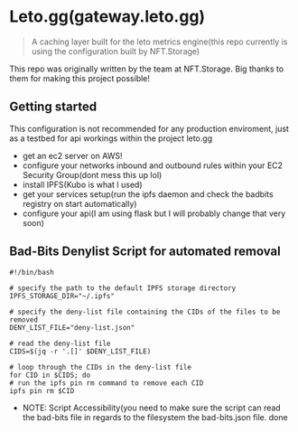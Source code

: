 # Leto.gg(gateway.leto.gg) 

> A caching layer built for the leto metrics engine(this repo currently is using the configuration built by NFT.Storage)

This repo was originally written by the team at NFT.Storage. Big thanks to them for making this project possible!

## Getting started

This configuration is not recommended for any production enviroment, just as a testbed for api workings within the project leto.gg
- get an ec2 server on AWS!
- configure your networks inbound and outbound rules within your EC2 Security Group(dont mess this up lol)
- install IPFS(Kubo is what I used)
- get your services setup(run the ipfs daemon and check the badbits registry on start automatically)
- configure your api(I am using flask but I will probably change that very soon)

## Bad-Bits Denylist Script for automated removal

    #!/bin/bash

    # specify the path to the default IPFS storage directory
    IPFS_STORAGE_DIR="~/.ipfs"

    # specify the deny-list file containing the CIDs of the files to be removed
    DENY_LIST_FILE="deny-list.json"

    # read the deny-list file
    CIDS=$(jq -r '.[]' $DENY_LIST_FILE)

    # loop through the CIDs in the deny-list file
    for CID in $CIDS; do
    # run the ipfs pin rm command to remove each CID
    ipfs pin rm $CID
    
- NOTE: Script Accessibility(you need to make sure the script can read the bad-bits file in regards to the filesystem the bad-bits.json file. 
done

